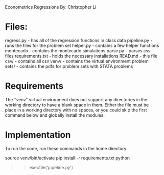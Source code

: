 Econometrics Regressions
By: Christopher Li

# Files:
regress.py - has all of the regression functions in class data
pipeline.py - runs the files for the problem set
helper.py - contains a few helper functions
montecarlo - contains the montecarlo simulations
parse.py - parses csv files
requirements.txt - holds the necessary installations
READ.md - this file
csv/ - contains all csv
venv/ - contains the virtual environment
problem sets/ - contains the pdfs for problem sets with STATA problems

# Requirements
The "venv" virtual environment does not support any directories in the working directory to have a blank space in them. Either the file must be place in a working directory with no spaces, or you could skip the first command below and globally install the modules.

# Implementation

To run the code, run these commands in the home directory:

source venv/bin/activate
pip install -r requirements.txt
python
>> execfile('pipeline.py')
